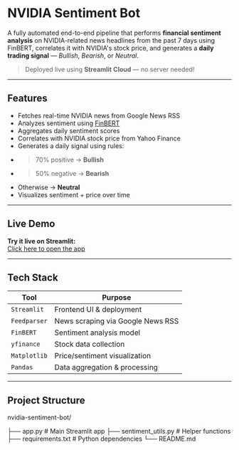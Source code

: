 #  NVIDIA Sentiment Bot

A fully automated end-to-end pipeline that performs **financial sentiment analysis** on NVIDIA-related news headlines from the past 7 days using FinBERT, correlates it with NVIDIA's stock price, and generates a **daily trading signal** — _Bullish_, _Bearish_, or _Neutral_.

>  Deployed live using **Streamlit Cloud** — no server needed!

---

##  Features

-  Fetches real-time NVIDIA news from Google News RSS
-  Analyzes sentiment using [FinBERT](https://huggingface.co/ProsusAI/finbert)
-  Aggregates daily sentiment scores
-  Correlates with NVIDIA stock price from Yahoo Finance
-  Generates a daily signal using rules:
  - >70% positive → **Bullish**
  - >50% negative → **Bearish**
  - Otherwise → **Neutral**
-  Visualizes sentiment + price over time

---

##  Live Demo

 **Try it live on Streamlit:**  
 [Click here to open the app]([https://share.streamlit.io/iamzimozic/nvidia-sentiment-bot/main/app.py])  

---

##  Tech Stack

| Tool        | Purpose                            |
|-------------|-------------------------------------|
| `Streamlit` | Frontend UI & deployment           |
| `Feedparser`| News scraping via Google News RSS  |
| `FinBERT`   | Sentiment analysis model           |
| `yfinance`  | Stock data collection              |
| `Matplotlib`| Price/sentiment visualization      |
| `Pandas`    | Data aggregation & processing      |

---

##  Project Structure

nvidia-sentiment-bot/

├── app.py # Main Streamlit app
├── sentiment_utils.py # Helper functions
├── requirements.txt # Python dependencies
└── README.md



